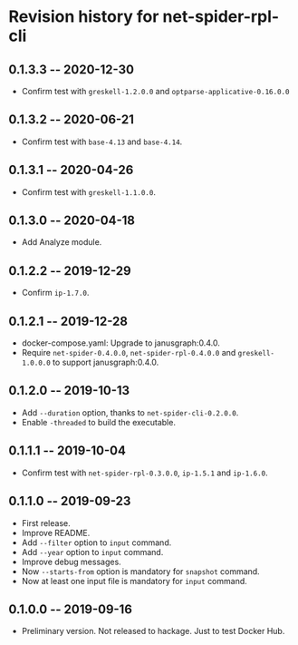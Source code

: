 # Revision history for net-spider-rpl-cli

## 0.1.3.3  -- 2020-12-30

* Confirm test with `greskell-1.2.0.0` and `optparse-applicative-0.16.0.0`

## 0.1.3.2  -- 2020-06-21

* Confirm test with `base-4.13` and `base-4.14`.

## 0.1.3.1  -- 2020-04-26

* Confirm test with `greskell-1.1.0.0`.

## 0.1.3.0  -- 2020-04-18

* Add Analyze module.

## 0.1.2.2  -- 2019-12-29

* Confirm `ip-1.7.0`.

## 0.1.2.1  -- 2019-12-28

* docker-compose.yaml: Upgrade to janusgraph:0.4.0.
* Require `net-spider-0.4.0.0`, `net-spider-rpl-0.4.0.0` and
  `greskell-1.0.0.0` to support janusgraph:0.4.0.

## 0.1.2.0  -- 2019-10-13

* Add `--duration` option, thanks to `net-spider-cli-0.2.0.0`.
* Enable `-threaded` to build the executable.

## 0.1.1.1  -- 2019-10-04

* Confirm test with `net-spider-rpl-0.3.0.0`, `ip-1.5.1` and `ip-1.6.0`.

## 0.1.1.0  -- 2019-09-23

* First release.
* Improve README.
* Add `--filter` option to `input` command.
* Add `--year` option to `input` command.
* Improve debug messages.
* Now `--starts-from` option is mandatory for `snapshot` command.
* Now at least one input file is mandatory for `input` command.


## 0.1.0.0  -- 2019-09-16

* Preliminary version. Not released to hackage. Just to test Docker Hub.
